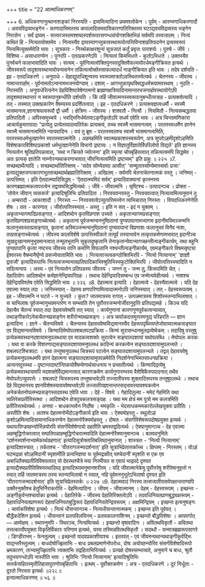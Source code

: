 +++
title = "22 आत्माधिकरणम्"

+++
6. अधिकरणानुत्थानाशङ्कां निरस्यति - द्रव्यमित्यादिना प्रथमश्लोकेन । पूर्वम् - आरम्भणाधिकरणादौ । अवयविद्रव्यभङ्गेन - काणादाभिमतस्य कपालादिसमवायिकारणातिरिक्तस्य घटाद्यवयविद्रव्यस्य भङ्गेन निरासेन । सर्वं द्रव्यम् - सत्त्वरजस्तमश्शब्दस्पर्शरूपरसगन्धसंयोगशक्तिभिन्नं सर्वमपि तत्त्वजातम् । नित्यं कथितं हि - नित्यतयोक्तमेव । नित्यस्यैव द्रव्यस्यागन्तुकावस्थारूपोत्पत्तिविनाशप्रतिपादनेन द्रव्यस्वरूपं नित्यमित्युक्तमेवेति भावः । सूत्रकारः - निरर्थकाक्षरशून्यं सूत्रजातं कर्तुं प्रवृत्तः पाराशर्यः । पुरुषे - जीवे । विशिष्य - असाधारण्येन । पुनरपि - एतत्प्रकरणेऽपि । नित्यत्वं किमभिधत्ते - कुतोऽभिधत्ते । उक्तस्यैव पुनर्वचने फलाभावादिति भावः । सत्यम् - पूर्वनित्यत्वोक्तिपुनस्तदुक्तिवैफल्ययोरर्धमङ्गीक्रियत इत्यर्थः । जीवस्वरूपे तादृशावस्थाभावोपन्यसनेन तन्नित्यत्वोक्तेस्साफल्यादर्धं नाङ्गीक्रियत इति भावः । तदेव दर्शयति - इह - एतदधिकरणे । अनुपाधेः - देहाद्युपाधिशून्यस्य स्वरूपमात्रतोऽवस्थितस्येत्यर्थः । चेतनस्य - जीवस्य । नामान्तरार्हाम् - पूर्वनामतोऽन्यनामभजनयोग्याम् । दशाम् - आगन्तुकापृथक्सिद्धधर्मरूपामवस्थाम् । नुदति - निरस्यति । अनुपाधेरित्यनेन देहविशिष्टवेषेणात्मनो ब्राह्मणक्षत्रियादिनामान्तरभजनार्हावस्थायोगेऽपि तादृशमवस्थान्तरं न स्वरूपानुबन्धीति दर्शयति । किं तर्हि जीवात्मनस्स्वरूपानुबन्धीत्यत्राह - प्रत्यक्त्वेत्यादि । तत् - तस्मात् उक्तप्रकारेण वैषम्यस्य प्रदर्शितत्वात् । इह - एतदधिकरणे । प्रत्यक्त्वज्ञत्वधर्मौ - स्वस्मै भासमानत्व,ज्ञानाश्रयत्वरूपौ द्वौ धर्मौ । क्षेत्रिणः - जीवस्य । शाश्वतौ - नित्यौ । नियमितौ - नित्यसम्बद्धतया प्रतिपादितौ । अपिस्समुच्चये । भवद्भिनिर्धर्मतयाऽङ्गीकृतोऽपि सधर्म एवेति भावः । अत्र चिन्तामणिकारा आचार्यकुमारपादाः "प्रत्येतुः प्रत्येतव्यादव्यतिरेकः प्रत्यक्त्वं, तच्च स्वस्मै भासमानत्वम् । परतस्स्वधर्मेण ज्ञानेन स्वस्मै भासमानत्वमिति न्यायवादिनः । वयं तु ब्रूमः - परतस्स्वतश्च स्वस्मै भासमानत्वमिति, परतस्स्वधर्मभूतज्ञानेन स्वतस्स्वात्मनेति । अहमहमिति स्वात्मप्रकाशस्स्वरूपेण, अत्र सुप्तोऽहमीदृशोऽहमिति विशेषाकारविशिष्टप्रकाशो धर्मभूतज्ञानेनेति विभागो द्रष्टव्यः । न विज्ञातुर्विज्ञातेर्विपरिलोपो विद्यते' इति ज्ञानस्य नित्यत्वेन श्रुतिप्रतिपन्नत्वात्, 'यथा न क्रियते ज्योत्स्ना' इति स्मृत्या चोपबृंहितत्वात् तन्नित्यत्वमपि सिद्धमेव । अतः प्रत्यक् ज्ञातेति नाम्नोरन्यथाकरणाभावात् जीवनित्यत्वमिति द्रष्टव्यम्" इति प्राहुः ॥ २२५ ॥7. सच्छब्दार्थेत्यादि । सच्छब्दार्थातिरिक्तम् - 'सदेव सोम्येदमग्र आसीत्' 'सन्मूलास्सोम्येमास्सर्वाः प्रजाः' इत्याद्युक्तजगत्कारणभूतसच्छब्दार्थब्रह्मातिरिक्तम् । अखिलम् - सर्वमपि चेतनाचेतनात्मकं वस्तु । जनिमत् - उत्पत्तिमत् । इति ऐतदात्म्यादिसिद्धम् - 'ऐतदात्म्यमिदं सर्वम्' इत्यादिवाक्यानां कृत्स्नस्य कारणब्रह्मात्मकत्वपरत्वेन तद्वाक्यसिद्धमित्यर्थः । जीवे - जीवात्मनि । सृष्टिश्च - उत्पादनञ्च । प्रोक्ता - 'तोयेन जीवान् व्यससर्ज' इत्यादिश्रुतिभिः प्रतिपादिता । निरवयवनयस्तु - निरवयवत्वात् नित्यत्वमित्यनुमानं तु । अम्बरादौ - आकाशादौ । निरस्तः — निरवयवत्वेऽप्युत्पत्तिमत्त्वेन व्यभिचारात् निरस्तः । वियदधिकरणेनेति शेषः । ततः - कारणात् । जीवोत्पत्तिस्स्यात् - अस्तु । इति न सत् - इदं न युक्तम् । अकृताभ्यागमादिप्रसङ्गात् - आदिशब्देन कृतविप्रणाश उच्यते । अकृताभ्यागमप्रसङ्गात् कृतविप्रणाशप्रसङ्गाच्चेत्यर्थः । अकृतानां पूर्वजन्मन्यननुष्ठितानां पुण्यपापानामभ्यागम इदानीमस्मिञ्जन्मनि फलानुभवस्तत्प्रसङ्गात्, कृतानां अस्मिञ्जन्मन्यनुष्ठितानां पुण्यपापानां विप्रणाशः फलानुभवं विनैव नाशः, तत्प्रसङ्गाच्चेत्यर्थः । जीवस्य कालविशेषे उत्पत्तिस्वीकारे तत्पूर्वं तस्याभावेन तत्कृतकर्मणामभावात् इदानीञ्च सुखदुःखानामनुभूयमानत्वात् तन्मूलभूतानि सुकृतदुष्कृतानि तेनाकृतान्येवाभ्यागच्छन्तीत्यङ्गीकार्यम्, तथा बहूनि पुण्यपापानि कृत्वा नष्टस्य जीवस्य तानि कर्माणि विफलानि नश्यन्तीत्यङ्गीकार्यम्, एवमङ्गीकारे विषमसृष्ट्या ईश्वरस्य वैषम्यनैर्घृण्ये प्रसज्येयातामिति भावः । नित्यत्वाजत्वकण्ठोक्तिभिरपि - 'नित्यो नित्यानाम्' 'ज्ञाज्ञौ द्वावजौ' इत्यादिरूपाभिः नित्यत्वजन्माभावप्रतिपादिकाभिश्श्रुतिभिस्स्फुटोक्तिभिरपि । जीवोत्पत्तिस्स्यादिति न सदित्यन्वयः । अस्य - एवं नित्यत्वेन प्रतिपन्नस्य जीवस्य । जननं तु - जन्म तु, किंरूपमिति चेत् । देहादियोगः आदिशब्देन कर्मज्ञानेन्द्रियपरिग्रहः । तथाच देहेन्द्रियादिसम्बन्ध एव जन्मेत्यवेहीत्यर्थः । नाशश्च देहेन्द्रियविश्लेष एवेति सिद्धमिति भावः ॥ २२६ ॥8. देहात्मत्व इत्यादि । देहात्मत्वे - देहस्यैवात्मत्वे । यदि देह एवात्मा स्यात् तदा । जनिस्स्यात् - देहस्य क्षणपरिणामित्वादात्मनोऽपि जनिस्स्यात् । तत् - देहस्वरूपत्वम् । इह - जीवात्मनि न घटते - न युज्यते । कुतः? जातमात्रस्य रागात् - उत्पन्नमात्रस्य शिशोस्स्तन्याभिलाषात् । स चाभिलाषः पूर्वजन्मानुभवमन्तरेण न सम्भवति तेन पूर्वोत्तरजन्मनोर्जीवानुवृत्तिं प्रतिपद्यामहे । किञ्च यदि देहत्यैव चैतन्यं स्यात् तदा देहावयवेष्वपि तत् स्यात् । कार्यगुणानां कारणगुणपूर्वकत्वन्यायात्, तथाङ्गीकारेऽनेकचैतन्यप्रसङ्गेन शरीरोन्माथप्रसङ्गः । अत्र चार्वाकदत्तमुत्तरमनूद्य परिहरति — ज्ञान इत्यादिना । ज्ञाने - चैतन्यविषये । चैतन्यस्य देहावयवेष्वविद्यमानस्यैव देहरूपपृथिव्यप्तेजोवाय्वात्मकसङ्घात एव विद्यमानत्वविषये । किण्वादिमेघोपलशबलपटप्रक्रिया - किण्वं सुरासन्धानमूलद्रव्येष्वेकम् । तदादिषु वस्तुषु प्रत्येकमवस्थानदशायामनुपलब्धाया एव मादकत्वशक्तेः सुरात्वेन सङ्घातदशायां यथोपलब्धिः । मेघोपलः करकः । यथा वा करके विशरणाद्यसङ्घातदशायामनुपलब्धं काठिन्यं करकत्वेन सङ्घातदशायामुपलभ्यते । शबलपटश्चित्रपटः । यथा तन्तुष्वनुपलब्धं चित्ररूपं पटत्वेन सङ्घातदशायामुपलभ्यते । तद्वत् देहावयवेषु प्रत्येकमनुपलब्धमपि ज्ञानं देहात्मना सङ्घातदशायामुपपन्नमेवेति निदर्शनेनाभिमतसाधनप्रक्रिया । अत्यन्तदुस्स्था - दृष्टान्तदार्ष्टान्तिकयोर्वैषम्येणार्थसाधनाय न प्रभवतीत्यर्थः । किण्वादिद्रव्येषु प्रत्येकमवस्थायामपि मदशक्तेर्विद्यमानत्वात् कारणक्रमेण कार्यगुणारम्भस्य वैशेषिकैरुपपादनात् तथैव मेघोपलेऽप्युपपत्तेः । शबलपटे चित्ररूपस्य तन्तुष्वभावेऽपि तज्जातीयस्य शुक्लादिरूपस्य तन्तुषूपलब्धेः । तथाच देहे विद्यमानस्य ज्ञानविशेषस्यावयवेष्वभावेऽपि तज्जातीयज्ञानान्तरसद्भावस्यावश्यकत्वेन अनेकचेतनोपलम्भप्रसङ्गस्तदवस्थ एवेति भावः । देहे - विषये । गेहादितुल्या - ममेदं गेहमिति यथा व्यतिरेकप्रतीतिस्तथा । आदिशब्देन क्षेत्रपुत्रकलत्रसङ्ग्रहः । यथा मम क्षेत्रं मम पुत्रो मम कलत्रमिति प्रतीतिस्तथेत्यर्थः । अनघा - बाधकाभावेन निर्दोषा । ममकृतिः - भेदसाधकममकारोल्लेखयुक्ता प्रतीतिः । अस्तीति शेषः । अतश्च देहात्मनोर्भेदोऽङ्गीकार्य इति भावः । ऐक्यमोहस्तु - स्थूलोऽहं कृशोऽहमित्यादिसामानाधिकरण्येन देहात्मनोरैक्यमोहस्तु । दोषतः - संसर्गविशेषरूपदोषप्रयुक्त इत्यर्थः । यथायःपिण्डवह्न्योर्भिन्नयोरपि संसर्गविशेषेणायो दहतीति भ्रमस्तद्वदित्यर्थः । ऐक्यानुमानञ्च - देह एवात्मा अहम्बुद्धिगोचरत्वात् सम्प्रतिपन्नाहम्बुद्धिगोचरात्मवदिति देहात्मनोरैक्यानुमानञ्च । बलवदनुमितेः 'दर्शनस्पर्शनाभ्यामेकार्थग्रहणात्' इत्यादिसूत्रोक्तातिबलिष्ठानुमानात् । शास्त्रतः - 'नित्यो नित्यानाम्' इत्यादिशास्त्रात् । तर्कतश्च - 'वीतरागजन्मादर्शनात्' इति सूत्राभिप्रेतात्तर्काच्च । क्षिप्तम् - निरस्तम् । योऽहं घटमद्राक्षं सोऽहमिदानीं स्पृशामीति प्रत्यभिज्ञया यः पूर्वमद्राक्षीत् यश्चेदानीं स्पृशति स एक एव अबाधितैक्यप्रतीतिविषयत्वात् यो देवरथश्चैत्रे मया निरमीयत स एवायं भाद्रपदे दृश्यत इत्याद्यैक्यप्रतीतिविषयरथादिवद् इत्यादिरूपमनुमानशरीरम् । यदि जीवात्मानेकेषु पूर्वोत्तरेषु शरीरेष्वनुवृत्तो न स्यात् तर्हि जातमात्रस्य तस्य स्तन्याभिलाषो न स्यात्, नहि पूर्वमननुभूतेऽभिलाषो दृश्यत इति 'वीतरागजन्मादर्शनात्' इति सूत्राभिप्रेतस्तर्कः ॥ २२७ ॥9. देहात्मवादं निरस्य तत्सजातीयसर्वपक्षान्तराण्यपि उक्तैरनुक्तैश्च हेतुभिर्निराकरोति - देहमित्यादिना । जीवम् - जीवात्मानम् । देहम् - देहस्वरूपम् । इच्छन्तः - अङ्गीकुर्वन्तश्चार्वाका इत्यर्थः । देहातिरेके - जीवस्य देहातिरिक्तत्वेऽपि । तदवधिनियतप्राणबुद्ध्यक्षरूपम् - देहावधिनियतप्राणरूपं देहावधिनियतबुद्धिरूपं देहावधिनियतेन्द्रियरूपम् । अक्षमिन्द्रियम् । इच्छन्त इत्यनुषङ्गः । चार्वाकविशेषा इत्यर्थः । नित्यं धीसन्तानञ्च - नित्यधीसन्तानात्मकम् । इच्छन्त इति पूर्ववत् । बौद्धैकदेशिन इत्यर्थः । धीसन्तानं प्रलयविलयिनम् - प्रलयकालनाशिनम् । इच्छन्तो बौद्धविशेषाः । आपवर्गात् — आमोक्षम् । स्थास्नुमपि - स्थिरञ्च, नित्यमित्यर्थः । इच्छन्तो मृषावादिनः । अवितथविकृतौ - अवितथा तत्तत्कार्योपयुक्ता विकृतिर्विकारः परिणाम इत्यर्थः, यस्य तस्मिन्नवितथविकृतौ । सदब्धौ - सन्मात्रब्रह्मरूपसागरे । डिण्डीराभम् - फेनतुल्यम् । इच्छन्तो यादवप्रकाशीयाश्च । इतरवत् - एवं जीवमन्यथान्यथाङ्गीकुर्वद्भिः वाद्यन्तरैस्तुल्यम् । बाधदोषोज्झिताभिः - बाधः प्रबलप्रमाणेनोपरोधः, दोषः अयोवह्न्योरिव संसर्गविशेषादिरूपो भ्रमकारणं, ताभ्यामुज्झिताभिः त्यक्ताभिः तद्रहिताभिरित्यर्थः । प्रत्यक्षे दोषस्सम्भाव्यते, अनुमाने च बाधः, श्रुतौ तदुभयगन्धोऽपि नास्तीति भावः । श्रुतिभिः 'नित्यो नित्यानाम्' इत्यादिश्रुतिभिः सत्तर्कसहितस्मृतीतिहासपुराणोपबृंहिताभिः । इत्थम् - पूर्वोक्तक्रमेण । अत्र - एतदधिकरणे । दूरं निर्धूताः - दूरतो निरस्ता इत्यर्थः ॥२२८॥   
इत्यात्माधिकरणम् ॥ ५६ ॥